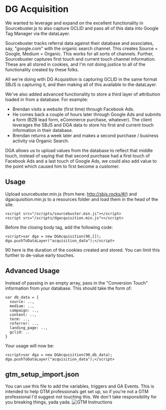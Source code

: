 # DG Acquisition
We wanted to leverage and expand on the excellent functionality in Sourcebuster.js to also capture GCLID and pass all of this data into Google Tag Manager via the dataLayer.

Sourcebuster tracks referral data against their database and associates, say, "google.com" with the organic search channel. This creates Source = Google, Medium = Organic. This works for all sorts of channels. Further, Sourcebuster captures first touch and current touch channel information. These are all stored in cookies, and I'm not doing justice to all of the functionality created by these folks.

All we're doing with DG Acquisition is capturing GCLID in the same format SBJS is capturing it, and then making all of this available to the dataLayer.

We've also added advanced functionality to store a third layer of attribution loaded in from a database. For example:
- Brendan visits a website (first time) through Facebook Ads.
- He comes back a couple of hours later through Google Ads and submits a form (B2B lead form, eCommerce purchase, whatever). The client leverages the SBJS and DGA data to store his first and current touch information in their database.
- Brendan returns a week later and makes a second purchase / business activity via Organic Search.

DGA allows us to upload values from the database to reflect that middle touch, instead of saying that that second purchase had a first touch of Facebook Ads and a last touch of Google Ads, we could also add value to the point which caused him to first become a customer.

## Usage
Upload sourcebuster.min.js (from here: http://sbjs.rocks/#/) and dgacquisition.min.js to a resources folder and load them in the head of the site.
```
<script src="/scripts/sourcebuster.min.js"></script>
<script src="/scripts/dgacquisition.min.js"></script>
```

Before the closing body tag, add the following code:
```
<script>var dga = new DGAcquisition(90,[]); dga.pushToDataLayer("acquisition_data");</script>
```

90 here is the duration of the cookies created and stored. You can limit this further to de-value early touches.

## Advanced Usage
Instead of passing in an empty array, pass in the "Conversion Touch" information from your database. This should take the form of:
```
var db_data = {
  source: ..,
  medium: ..,
  campaign: ..,
  content: ..,
  term: ..,
  referrer: ..,
  landing_page: ..,
  gclid: ..
}
```

Your usage will now be:
```
<script>var dga = new DGAcquisition(90,db_data); dga.pushToDataLayer("acquisition_data");</script>
```

## gtm_setup_import.json
You can use this file to add the variables, triggers and GA Events. This is intended to help GTM professionals get set up, so if you're not a GTM professional I'd suggest not touching this. We don't take responsibility for you breaking things, yada yada.
![GTM Instructions](http://prntscr.com/p7wph9)
